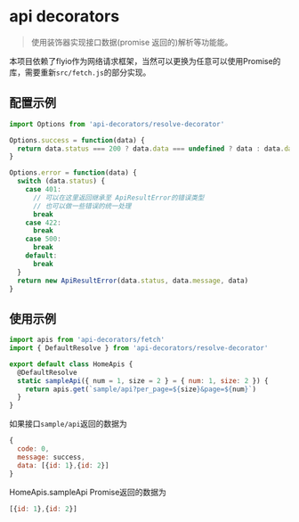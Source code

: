 # api decorators

> 使用装饰器实现接口数据(promise 返回的)解析等功能能。

本项目依赖了flyio作为网络请求框架，当然可以更换为任意可以使用Promise的库，需要重新`src/fetch.js`的部分实现。

## 配置示例

```javascript
import Options from 'api-decorators/resolve-decorator'

Options.success = function(data) {
  return data.status === 200 ? data.data === undefined ? data : data.data : false
}

Options.error = function(data) {
  switch (data.status) {
    case 401:
      // 可以在这里返回继承至 ApiResultError的错误类型
      // 也可以做一些错误的统一处理
      break
    case 422:
      break
    case 500:
      break
    default:
      break
  }
  return new ApiResultError(data.status, data.message, data)
}

```

## 使用示例

```javascript
import apis from 'api-decorators/fetch'
import { DefaultResolve } from 'api-decorators/resolve-decorator'

export default class HomeApis {
  @DefaultResolve
  static sampleApi({ num = 1, size = 2 } = { num: 1, size: 2 }) {
    return apis.get(`sample/api?per_page=${size}&page=${num}`)
  }
}
```

如果接口`sample/api`返回的数据为

```javascript
{
  code: 0,
  message: success,
  data: [{id: 1},{id: 2}]
}
```

HomeApis.sampleApi Promise返回的数据为

```javascript
[{id: 1},{id: 2}]
```
